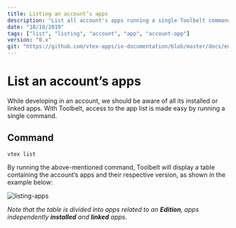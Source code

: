 ```yaml
---
title: Listing an account’s apps
description: "List all account's apps running a single Toolbelt command"
date: "10/18/2019"
tags: ["list", "listing", "account", "app", "account-app"]
version: "0.x"
git: "https://github.com/vtex-apps/io-documentation/blob/master/docs/en/Recipes/store/creating-a-production-workspace.md"
---
```


# List an account’s apps 

While developing in an account, we should be aware of all its installed or linked apps. With Toolbelt, access to the app list is made easy by running a single command.

## Command

`vtex list`

By running the above-mentioned command, Toolbelt will display a table containing the account’s apps and their respective version, as shown in the example below: 

![listing-apps](https://user-images.githubusercontent.com/52087100/67044546-dfe3fd00-f102-11e9-83d7-936f229b7b26.png)

_Note that the table is divided into apps related to an **Edition**, apps independently **installed** and **linked** apps._

